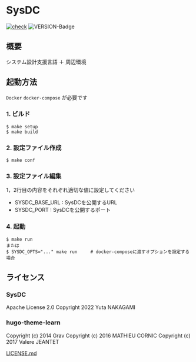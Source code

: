 # SysDC

[![check](https://github.com/Yuta1004/SysDC/actions/workflows/check.yml/badge.svg?branch=master)](https://github.com/Yuta1004/SysDC/actions/workflows/check.yml)
![VERSION-Badge](https://img.shields.io/github/v/release/Yuta1004/SysDC?style=flat)

## 概要

システム設計支援言語 ＋ 周辺環境

## 起動方法

`Docker` `docker-compose` が必要です

### 1. ビルド

```
$ make setup
$ make build
```

### 2. 設定ファイル作成

```
$ make conf
```

### 3. 設定ファイル編集

1，2行目の内容をそれぞれ適切な値に設定してください

- SYSDC_BASE_URL : SysDCを公開するURL
- SYSDC_PORT : SysDCを公開するポート

### 4. 起動

```
$ make run
または
$ SYSDC_OPTS="..." make run     # docker-composeに渡すオプションを設定する場合
```

## ライセンス

### SysDC

Apache License 2.0
Copyright 2022 Yuta NAKAGAMI

### hugo-theme-learn

Copyright (c) 2014 Grav
Copyright (c) 2016 MATHIEU CORNIC
Copyright (c) 2017 Valere JEANTET

[LICENSE.md](https://github.com/matcornic/hugo-theme-learn/blob/master/LICENSE.md)
